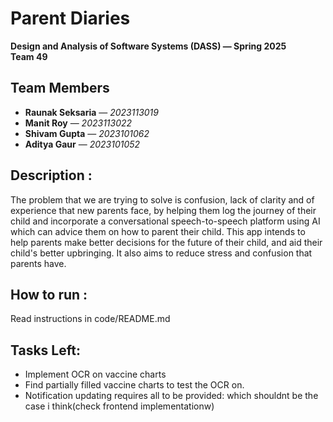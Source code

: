 # Parent Diaries  
**Design and Analysis of Software Systems (DASS) — Spring 2025**  
**Team 49**  

## Team Members  
- **Raunak Seksaria** — *2023113019*  
- **Manit Roy** — *2023113022*  
- **Shivam Gupta** — *2023101062*  
- **Aditya Gaur** — *2023101052*  

## Description :
The problem that we are trying to solve is confusion, lack of clarity and of experience that new parents face, by helping them log the journey of their child and incorporate a conversational speech-to-speech platform using AI which can advice them on how to parent their child. This app intends to help parents make better decisions for the future of their child, and aid their child's better upbringing. It also aims to reduce stress and confusion that parents have. 

## How to run :
Read instructions in code/README.md


## Tasks Left:
- Implement OCR on vaccine charts
- Find partially filled vaccine charts to test the OCR on.
- Notification updating requires all to be provided: which shouldnt be the case i think(check frontend implementationw)